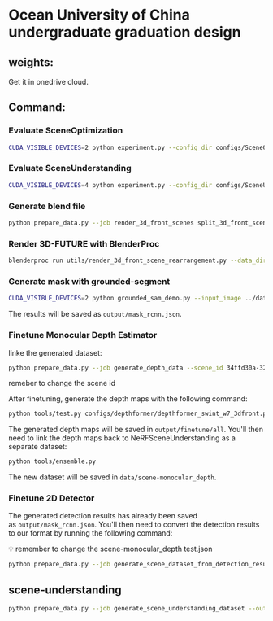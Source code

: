 # Ocean University of China undergraduate graduation design

## weights:
   Get it in onedrive cloud.
   
## Command: 

### Evaluate SceneOptimization

```bash
CUDA_VISIBLE_DEVICES=2 python experiment.py --config_dir configs/SceneOptimization.yaml --job test --seed 0 --model.dataset.ids [6eacb9f6-642c-4e02-ae30-4351f4364318]  --model.dataset.max_camera 5 --model.test.log_img_iter 1 ----model.dataset.cameras [[0,1,2,3,4]]
```

### Evaluate SceneUnderstanding

```bash
CUDA_VISIBLE_DEVICES=4 python experiment.py --config_dir configs/SceneUnderstanding.yaml --job test --seed 0 --trainer.limit_test_batches 1 --model.dataset.ids [0c99777a-df50-4c8f-874d-48a1dae04f7c]  --model.dataset.max_camera 1 --model.test.save_results True --model.test.log_img_iter 1
```

### Generate blend file

```bash
python prepare_data.py --job render_3d_front_scenes split_3d_front_scenes calculate_normalization_params --processes 32 --cpu_threads 1 --render_processes 1 --gpu_ids all --id 6eacb9f6-642c-4e02-ae30-4351f4364318
```

### Render 3D-FUTURE with BlenderProc

```bash
blenderproc run utils/render_3d_front_scene_rearrangement.py --data_dir data --output_dir data_debug --config_dir configs --min_gpu_mem 4000 --cpu_threads 1 --render_processes 1 --gpu_ids 1 --id ee842e19-157e-40e6-97aa-5586a153a78e
```

### Generate mask with grounded-segment

```bash
CUDA_VISIBLE_DEVICES=2 python grounded_sam_demo.py --input_image ../data_debug/scene/03cd0e8a-1d94-4228-9d66-e01101830526 --text_prompt "table"
```
The results will be saved as  `output/mask_rcnn.json`.

### Finetune Monocular Depth Estimator

 linke the generated dataset:

```bash
python prepare_data.py --job generate_depth_data --scene_id 34ffd30a-32a4-4db0-aeaf-0fc61afec7e0
```

remeber to change the scene id

After finetuning, generate the depth maps with the following command:

```bash
python tools/test.py configs/depthformer/depthformer_swint_w7_3dfront.py output/finetune/latest.pth --show-dir output/finetune/all --format-only
```

The generated depth maps will be saved in `output/finetune/all`. You'll then need to link the depth maps back to NeRFSceneUnderstanding as a separate dataset:

```bash
python tools/ensemble.py
```

The new dataset will be saved in `data/scene-monocular_depth`.
### **Finetune 2D Detector**

The generated detection results has already been saved as `output/mask_rcnn.json`. You'll then need to convert the detection results to our format by running the following command:

<aside>
💡 remember to change the scene-monocular_depth test.json

</aside>

```bash
python prepare_data.py --job generate_scene_dataset_from_detection_result --scene_id 0c3c3fdb-6f91-466a-8784-17f8f2a12632
```

## scene-understanding

```bash
python prepare_data.py --job generate_scene_understanding_dataset --output_dir data_debug 
```
